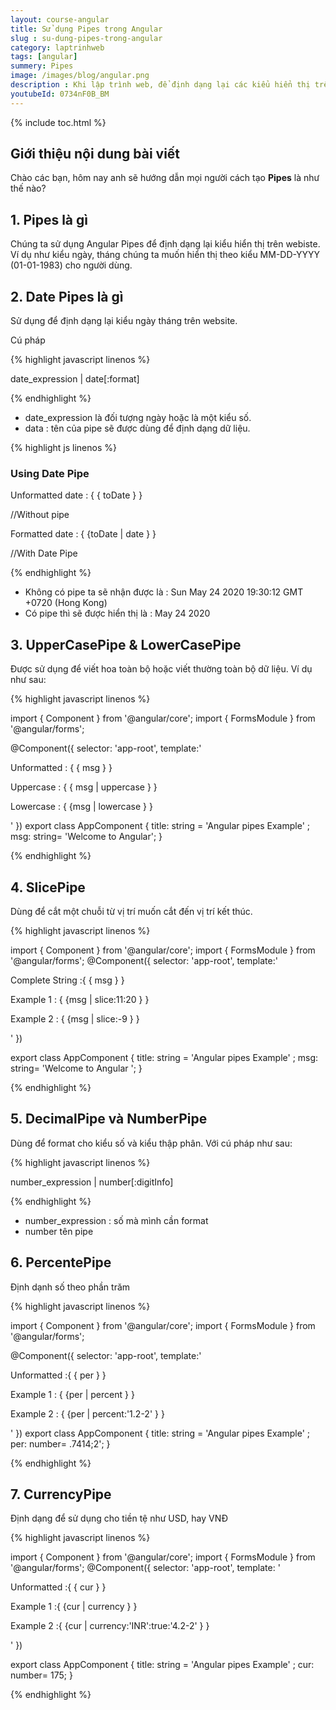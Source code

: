```yaml
---
layout: course-angular
title: Sử dụng Pipes trong Angular 
slug : su-dung-pipes-trong-angular
category: laptrinhweb
tags: [angular]
summery: Pipes  
image: /images/blog/angular.png
description : Khi lập trình web, để định dạng lại các kiểu hiển thị trên website người dùng sẽ phải sử dụng đến Angular Pipes. Bài viết dưới đây sẽ giúp hiểu được Pipes trong Angular là gì? Cách sử dụng Date Pipes, UpperCasePipe và LowerCasePipe, SlicePipe, DecimalPipe và NumberPipe, PercentePipe và CurrencyPipe trong Angular. Đồng thời đưa ra các hình ảnh ví dụ minh hoạ cú pháp thực hiện cho mỗi tác vụ trên của Pipes trong Angular.
youtubeId: 0734nF0B_BM
---
```


{% include toc.html %}

## **Giới thiệu nội dung bài viết**

Chào các bạn, hôm nay anh sẽ hướng dẫn mọi người cách tạo <b>Pipes</b> là như thế nào? 

## **1. Pipes là gì**

Chúng ta sử dụng Angular Pipes để định dạng lại kiểu hiển thị trên webiste. Ví dụ như kiểu ngày, tháng chúng ta muốn hiển thị theo kiểu MM-DD-YYYY (01-01-1983) cho người dùng.


## **2. Date Pipes là gì**

Sử dụng để định dạng lại kiểu ngày tháng trên website.

Cú pháp

{% highlight javascript linenos %}

date_expression | date[:format]

{% endhighlight %} 

- date_expression là đối tượng ngày hoặc là một kiểu số.
- data : tên của pipe sẽ được dùng để định dạng dữ liệu.

{% highlight js linenos %}

<h3>Using Date Pipe </h3>
<p>Unformatted date : { { toDate } } </p>     //Without pipe
<p>Formatted date :  { {toDate | date } } </p>   //With Date Pipe

{% endhighlight %} 

- Không có pipe ta sẽ nhận được là : Sun May 24 2020 19:30:12 GMT +0720 (Hong Kong)
- Có pipe thì sẽ được hiển thị là : May 24 2020

## **3. UpperCasePipe & LowerCasePipe**

Được sử dụng để viết hoa toàn bộ hoặc viết thường toàn bộ dữ liệu. Ví dụ như sau:

{% highlight javascript linenos %}

import { Component } from '@angular/core';
import { FormsModule } from '@angular/forms';
 
@Component({
    selector: 'app-root',
    template:'<p>Unformatted : { { msg } } </p>
              <p>Uppercase : { { msg | uppercase } } </p>
              <p>Lowercase : { {msg | lowercase } } </p>'
})
export class AppComponent
{
    title: string = 'Angular pipes Example' ;
    msg: string= 'Welcome to Angular';
}
 
{% endhighlight %} 

## **4. SlicePipe**

Dùng để cắt một chuỗi từ vị trí muốn cắt đến vị trí kết thúc.

{% highlight javascript linenos %}

import { Component } from '@angular/core';
import { FormsModule } from '@angular/forms';
@Component({
    selector: 'app-root',
    template:'<p>Complete String :{ { msg } } </p>
              <p>Example 1 : { {msg | slice:11:20 } } </p>
              <p>Example 2 : { {msg | slice:-9 } } </p>'
})
 
export class AppComponent
{
    title: string = 'Angular pipes Example' ;
    msg: string= 'Welcome to Angular ';
}

{% endhighlight %} 

## **5. DecimalPipe và NumberPipe**

Dùng để format cho kiểu số và kiểu thập phân. Với cú pháp như sau:

{% highlight javascript linenos %}

number_expression | number[:digitInfo]

{% endhighlight %} 

- number_expression : số mà mình cần format
- number tên pipe

## **6. PercentePipe**

Định dạnh số theo phần trăm

{% highlight javascript linenos %}

import { Component } from '@angular/core';
import { FormsModule } from '@angular/forms';
 
@Component({
    selector: 'app-root',
    template:'<p>Unformatted :{ { per } } </p>
              <p>Example 1 : { {per | percent  } } </p>
              <p>Example 2 : { {per | percent:'1.2-2' } } </p>'
})
export class AppComponent
{
    title: string = 'Angular pipes Example' ;
    per: number= .7414;2';
}

{% endhighlight %} 

## **7. CurrencyPipe**

Định dạng để sử dụng cho tiền tệ như USD, hay VNĐ

{% highlight javascript linenos %}

import { Component } from '@angular/core';
import { FormsModule } from '@angular/forms';
@Component({
    selector: 'app-root',
    template: '<p>Unformatted :{ { cur } } </p>
               <p>Example 1 :{ {cur | currency } } </p>
               <p>Example 2 :{ {cur | currency:'INR':true:'4.2-2' } } </p>'
})
 
export class AppComponent
{
    title: string = 'Angular pipes Example' ;
    cur: number= 175;
}

{% endhighlight %} 

